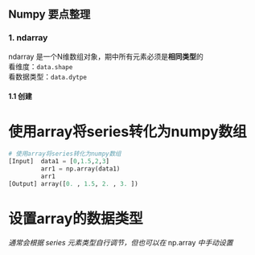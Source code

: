 ## Numpy 要点整理
### 1. ndarray
ndarray 是一个N维数组对象，期中所有元素必须是**相同类型**的  
看维度：`data.shape`  
看数据类型：`data.dytpe`

#### 1.1 创建
# 使用array将series转化为numpy数组
```python
# 使用array将series转化为numpy数组
[Input]  data1 = [0,1.5,2,3]
         arr1 = np.array(data1)
         arr1
[Output] array([0. , 1.5, 2. , 3. ])
```


# 设置array的数据类型
*通常会根据 series 元素类型自行调节，但也可以在*  np.array *中手动设置*


